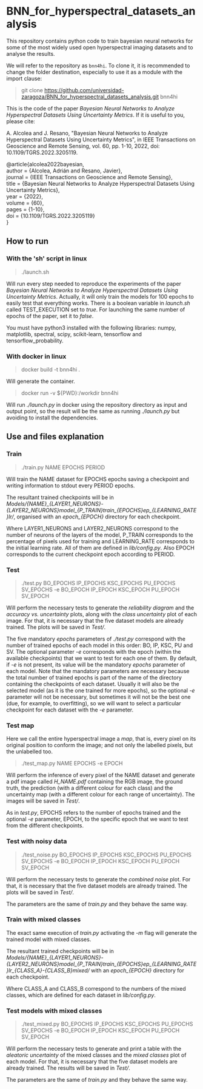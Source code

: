 # BNN\_for\_hyperspectral\_datasets\_analysis

This repository contains python code to train bayesian neural networks for some of the most widely used open hyperspectral imaging datasets and to analyse the results.

We will refer to the repository as `bnn4hi`. To clone it, it is recommended to change the folder destination, especially to use it as a module with the import clause:

> git clone https://github.com/universidad-zaragoza/BNN_for_hyperspectral_datasets_analysis.git bnn4hi

This is the code of the paper *Bayesian Neural Networks to Analyze Hyperspectral Datasets Using Uncertainty Metrics*. If it is useful to you, please cite:

A. Alcolea and J. Resano, "Bayesian Neural Networks to Analyze Hyperspectral Datasets Using Uncertainty Metrics", in IEEE Transactions on Geoscience and Remote Sensing, vol. 60, pp. 1-10, 2022, doi: 10.1109/TGRS.2022.3205119.

@article{alcolea2022bayesian,  
author = {Alcolea, Adrián and Resano, Javier},  
journal = {IEEE Transactions on Geoscience and Remote Sensing},  
title = {Bayesian Neural Networks to Analyze Hyperspectral Datasets Using Uncertainty Metrics},  
year = {2022},  
volume = {60},  
pages = {1-10},  
doi = {10.1109/TGRS.2022.3205119}  
}

## How to run

### With the 'sh' script in linux

> ./launch.sh

Will run every step needed to reproduce the experiments of the paper *Bayesian Neural Networks to Analyze Hyperspectral Datasets Using Uncertainty Metrics*. Actually, it will only train the models for 100 epochs to easily test that everything works. There is a boolean variable in *launch.sh* called TEST\_EXECUTION set to *true*. For launching the same number of epochs of the paper, set it to *false*.

You must have python3 installed with the following libraries: numpy, matplotlib, spectral, scipy, scikit-learn, tensorflow and tensorflow\_probability.

### With docker in linux

> docker build -t bnn4hi .

Will generate the container.

> docker run -v ${PWD}:/workdir bnn4hi

Will run *./launch.py* in docker using the repository directory as input and output point, so the result will be the same as running *./launch.py* but avoiding to install the dependencies.

## Use and files explanation

### Train

> ./train.py NAME EPOCHS PERIOD

Will train the NAME dataset for EPOCHS epochs saving a checkpoint and writing information to stdout every PERIOD epochs.

The resultant trained checkpoints will be in *Models/{NAME}\_{LAYER1\_NEURONS}-{LAYER2\_NEURONS}model\_{P\_TRAIN}train\_{EPOCHS}ep\_{LEARNING\_RATE}lr/*, organised with an *epoch\_{EPOCH}* directory for each checkpoint.

Where LAYER1\_NEURONS and LAYER2\_NEURONS correspond to the number of neurons of the layers of the model, P\_TRAIN corresponds to the percentage of pixels used for training and LEARNING\_RATE corresponds to the initial learning rate. All of them are defined in *lib/config.py*. Also EPOCH corresponds to the current checkpoint epoch according to PERIOD.

### Test

> ./test.py BO\_EPOCHS IP\_EPOCHS KSC\_EPOCHS PU\_EPOCHS SV\_EPOCHS -e BO\_EPOCH IP\_EPOCH KSC\_EPOCH PU\_EPOCH SV\_EPOCH

Will perform the necessary tests to generate the *reliability diagram* and the *accuracy vs. uncertainty* plots, along with the *class uncertainty* plot of each image. For that, it is necessary that the five dataset models are already trained. The plots will be saved in *Test/*.

The five mandatory *epochs* parameters of *./test.py* correspond with the number of trained epochs of each model in this order: BO, IP, KSC, PU and SV. The optional parameter *-e* corresponds with the epoch (within the available checkpoints) that we want to test for each one of them. By default, if *-e* is not present, its value will be the mandatory *epochs* parameter of each model. Note that the mandatory parameters are necessary because the total number of trained epochs is part of the name of the directory containing the checkpoints of each dataset. Usually it will also be the selected model (as it is the one trained for more epochs), so the optional *-e* parameter will not be necessary, but sometimes it will not be the best one (due, for example, to overfitting), so we will want to select a particular checkpoint for each dataset with the *-e* parameter.

### Test map

Here we call the entire hyperspectral image a *map*, that is, every pixel on its original position to conform the image; and not only the labelled pixels, but the unlabelled too.

> ./test\_map.py NAME EPOCHS -e EPOCH

Will perform the inference of every pixel of the NAME dataset and generate a pdf image called *H_NAME.pdf* containing the RGB image, the ground truth, the prediction (with a different colour for each class) and the uncertainty map (with a different colour for each range of uncertainty). The images will be saved in *Test/*.

As in *test.py*, EPOCHS refers to the number of epochs trained and the optional *-e* parameter, EPOCH, to the specific epoch that we want to test from the different checkpoints.

### Test with noisy data

> ./test\_noise.py BO\_EPOCHS IP\_EPOCHS KSC\_EPOCHS PU\_EPOCHS SV\_EPOCHS -e BO\_EPOCH IP\_EPOCH KSC\_EPOCH PU\_EPOCH SV\_EPOCH

Will perform the necessary tests to generate the *combined noise* plot. For that, it is necessary that the five dataset models are already trained. The plots will be saved in *Test/*.

The parameters are the same of *train.py* and they behave the same way.

### Train with mixed classes

The exact same execution of *train.py* activating the *-m* flag will generate the trained model with mixed classes.

The resultant trained checkpoints will be in *Models/{NAME}\_{LAYER1\_NEURONS}-{LAYER2\_NEURONS}model\_{P\_TRAIN}train\_{EPOCHS}ep\_{LEARNING\_RATE}lr\_{CLASS\_A}-{CLASS\_B}mixed/* with an *epoch\_{EPOCH}* directory for each checkpoint.

Where CLASS\_A and CLASS\_B correspond to the numbers of the mixed classes, which are defined for each dataset in *lib/config.py*.

### Test models with mixed classes

> ./test\_mixed.py BO\_EPOCHS IP\_EPOCHS KSC\_EPOCHS PU\_EPOCHS SV\_EPOCHS -e BO\_EPOCH IP\_EPOCH KSC\_EPOCH PU\_EPOCH SV\_EPOCH

Will perform the necessary tests to generate and print a table with the *aleatoric uncertainty* of the mixed classes and the *mixed classes* plot of each model. For that, it is necessary that the five dataset models are already trained. The results will be saved in *Test/*.

The parameters are the same of *train.py* and they behave the same way.

